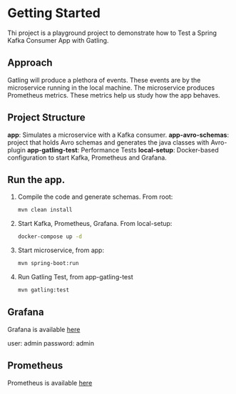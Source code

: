 # Getting Started

Thi project is a playground project to demonstrate how to Test a Spring Kafka Consumer App with Gatling.

## Approach

Gatling will produce a plethora of events. These events are by the microservice running in the local machine.
The microservice produces Prometheus metrics. These metrics help us study how the app behaves.

## Project Structure

__app__: Simulates a microservice with a Kafka consumer.
__app-avro-schemas__: project that holds Avro schemas and generates the java classes with Avro-plugin
__app-gatling-test__: Performance Tests
__local-setup__: Docker-based configuration to start Kafka, Prometheus and Grafana.


## Run the app.

1. Compile the code and generate schemas. From root:
    ```sh
    mvn clean install
    ```
3. Start Kafka, Prometheus, Grafana. From local-setup:
    ```sh
    docker-compose up -d
    ```
4. Start microservice, from app:
    ```sh
    mvn spring-boot:run
    ```

5. Run Gatling Test, from app-gatling-test
    ```sh
    mvn gatling:test
    ```

## Grafana

Grafana is available [here](http://localhost:3000)

user: admin
password: admin

## Prometheus

Prometheus is available [here](http://localhost:9090)
